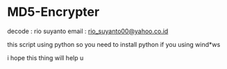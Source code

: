 MD5-Encrypter
=============


decode : rio suyanto
email : rio_suyanto00@yahoo.co.id

this script using python so you need to install python if you using wind*ws

i hope this thing will help u
